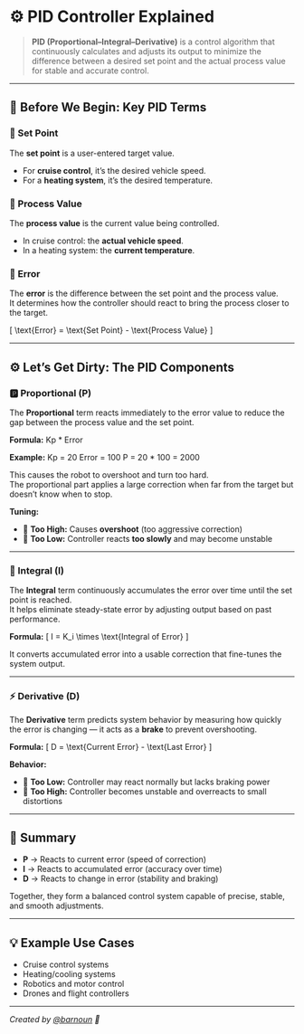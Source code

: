 # ⚙️ PID Controller Explained

> **PID (Proportional–Integral–Derivative)** is a control algorithm that continuously calculates and adjusts its output to minimize the difference between a desired set point and the actual process value for stable and accurate control.

---

## 🧠 Before We Begin: Key PID Terms

### 🔸 Set Point
The **set point** is a user-entered target value.  
- For **cruise control**, it’s the desired vehicle speed.  
- For a **heating system**, it’s the desired temperature.  

### 🔸 Process Value
The **process value** is the current value being controlled.  
- In cruise control: the **actual vehicle speed**.  
- In a heating system: the **current temperature**.

### 🔸 Error
The **error** is the difference between the set point and the process value.  
It determines how the controller should react to bring the process closer to the target.

\[
\text{Error} = \text{Set Point} - \text{Process Value}
\]

---

## ⚙️ Let’s Get Dirty: The PID Components

### 🅿️ Proportional (P)
The **Proportional** term reacts immediately to the error value to reduce the gap between the process value and the set point.

**Formula:**
Kp * Error

**Example:**
Kp = 20
Error = 100
P = 20 * 100 = 2000

This causes the robot to overshoot and turn too hard.  
The proportional part applies a large correction when far from the target but doesn’t know when to stop.

**Tuning:**
- 🔺 **Too High:** Causes **overshoot** (too aggressive correction)  
- 🔻 **Too Low:** Controller reacts **too slowly** and may become unstable

---

### 🧮 Integral (I)
The **Integral** term continuously accumulates the error over time until the set point is reached.  
It helps eliminate steady-state error by adjusting output based on past performance.

**Formula:**
\[
I = K_i \times \text{Integral of Error}
\]

It converts accumulated error into a usable correction that fine-tunes the system output.

---

### ⚡ Derivative (D)
The **Derivative** term predicts system behavior by measuring how quickly the error is changing — it acts as a **brake** to prevent overshooting.

**Formula:**
\[
D = \text{Current Error} - \text{Last Error}
\]

**Behavior:**
- 🔻 **Too Low:** Controller may react normally but lacks braking power  
- 🔺 **Too High:** Controller becomes unstable and overreacts to small distortions

---

## 🧩 Summary
- **P** → Reacts to current error (speed of correction)  
- **I** → Reacts to accumulated error (accuracy over time)  
- **D** → Reacts to change in error (stability and braking)

Together, they form a balanced control system capable of precise, stable, and smooth adjustments.

---

## 💡 Example Use Cases
- Cruise control systems  
- Heating/cooling systems  
- Robotics and motor control  
- Drones and flight controllers  

---

*Created by [@barnoun](https://github.com/barnoun) 🧠*
